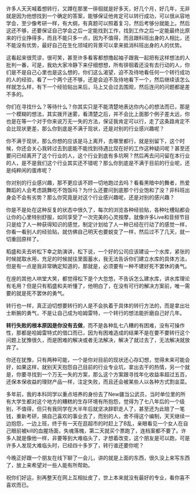 <p>许多人天天喊着想转行，又蹲在那里一徘徊就是好多天，好几个月，好几年，无非就是因为他想找到一个确定的答案，能够保证他肯定可以转行成功，可以很从容地学会，至少像考研一样，有大纲，有真题可以照着复习，然后考够分就能上。然后这还不够，还要保证自己学会之后一定能找到工作，找到工作之后一定能最终比原来的行业挣得多，而且不能只多一点，因为不值得，而且跟科班出身的人相比，还不能没有优势，最好自己在生化领域的背景可以拿来抵消科班出身的人的优势。</p><p>这看起来很荒谬，很可笑，甚至许多看客都想撸起袖子跟我一起把有这样想法的人批判一番，可是，我劝大家冷静下来仔细想想，所有徘徊着还没有去行动的人，你们是不是自己心里也是这么想的，你们这么渴望，迫不及待地看任何一个转行成功的人的经验，看了一个两个还不够，还是会迫不及待地看下一个，然后继续该怎么样就怎么样，有下一个经验贴出来后，马上又会过去围观，然后连问的问题都是差不多的。</p><p>你们在寻找什么？等待什么？你其实只是不能清楚地表达你内心的想法而已，那是一个模糊的想法，其实拨开迷雾，看清楚之后，并不会比上面那个例子差太远，你也是在等一个对于你来说万无一失的方法，保证我肯定可以行，走了这条路肯定不会比现状更差，那么你到底是不满于现状，还是对别的行业感兴趣呢？</p><p>你不满于现状，那么你想的应该是马上离开，去哪里都行，就是别留下，这个时候，你还会关心我转过去到底能不能找到待遇比现在好的工作这种疑问呢？甚至还要问已经离开了这个行业的人，这个行业到底有多坑啊？然后再去问问留在本行业的人，是不是我们这个行业其实还不错呢？那么你到底是不满于目前的行业呢，还是纯粹闲的蛋疼呢？</p><p>你对别的行业感兴趣，那不更应该不顾一切地跑过去吗？看看黑暗中的舞者，热爱舞蹈的人会考虑跳舞吃不饱饭吗？为什么还要问到底那个行业饱和了没？非科班出身会不会有劣势？那么你究竟是对这个行业感兴趣呢，还是对别的感兴趣？</p><p>你是不是处在这种反复的状态中很久了，每次的浏览各种经验贴，各种吐槽贴都会让你的心里特别舒服，如同享受了一次完美的心灵按摩，就像许多Live和音频节目只是给了人一种获得知识的感觉，制定计划给了人一种已经在行动了的感觉一样，你看一看别人的经验贴，就仿佛自己明天也要蜕变了一样，然后过不了几天，就一切重回原样了。</p><p>稻盛和夫去听松下幸之助演讲，松下说，一个好的公司应该建设一个水库，紧张的时候就取水用，充足的时候就往里面蓄水，我无法告诉你们建立水库的具体方法，但是有一点是我非常确定知道的，那就是，必须要有一种不建好死不罢休的勇气。</p><p>在座的其他人哄堂大笑，都觉得松下是个大忽悠，不告诉怎么建水库，讲水库理论有毛用？但是只有稻盛和夫听懂了，他明白了，在没有可行的解决方案前，唯一需要的就是死不罢休的勇气。</p><p>转行也一样，真正迫切想要转行的人是不会执着于具体的转行方法的，而是拿出壮士断腕的勇气，不是让自己成为哈姆雷特，一个转行的想法能折磨自己好几年。</p><p><b>转行失败的根本原因是你没有去做</b>，而不是各种乱七八糟的有困难，没有可操作性，那都是哈姆雷特式的借口而已，因为有困难造成的结果不是在要不要转行这个问题上犹豫很久，而是困难的解决或者无法解决，解决了就过去了，无法解决就放弃了。</p><p>你还在犹豫，只有两种可能，一个是你对目前的现状还心存幻想，觉得未来可能会好，如果这样，就别天天抱怨自己目前的行业专业坑，拿出去干的热情，另一个就是，你要寻找到一个万无一失的方案，那么这个方案跟寻找年化收益率超过五百，还保本保收益的理财产品一样，注定失败，而且还会被某些人以各种方式割韭菜。</p><p>多年前，我的本科同学以重点培养的身份去了New疆当公武员，当时单位里的所有大学生都对这个地方的糟糕的生存环境有所抱怨，觉得为了七八年后的一个级别，不值得，但只有我同学在大半年后就坚决辞职走人了，甚至还为此赔了一笔钱，重新考研，搞自己喜欢的事业去了，而别的人，舍不得这个编制，天天继续一边抱怨，一边上班，终于有一天在逛超市的时赶上了B乱，亲眼看见一个女人在自己眼前被kill的血腥场面，失魂落魄，第二天就买个票跑了，连档案都不要了。许多人就是像他一样，非要等到大难临头了，才想着改变，这个朋友是可以跑，可是许多人发现大难临头时，已经四十多岁了，转行谁还要你呢？</p><p>今晚正好跟一个朋友在线下聊了一会儿，讲的就是上面的东西，很久没上来写东西了，放上来希望对一些人能有所帮助。</p><p>祝你们好运，别再整天在网上互相扯皮了，世上本来就没有最好的专业，看你喜不喜欢而已。</p><a data-draft-node="block" data-draft-type="mcn-link-card" data-mcn-id="1232661939299381248"></a><p></p>